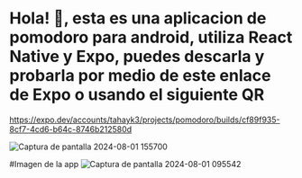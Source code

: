 # Hola! 👋, esta es una aplicacion de pomodoro para android, utiliza React Native y Expo, puedes descarla y probarla por medio de este enlace de Expo o usando el siguiente QR

https://expo.dev/accounts/tahayk3/projects/pomodoro/builds/cf89f935-8cf7-4cd6-b64c-8746b212580d


![Captura de pantalla 2024-08-01 155700](https://github.com/user-attachments/assets/9e81b7a8-ebd3-4b7a-83c2-0cbc5c3b900b)


#Imagen de la app
![Captura de pantalla 2024-08-01 095542](https://github.com/user-attachments/assets/8180ba5b-9040-47f7-935c-6cf19750754c)
